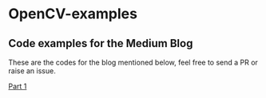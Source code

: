 # OpenCV-examples
## Code examples for the Medium Blog

These are the codes for the blog mentioned below, feel free to send a PR or raise an issue.

[Part 1](https://towardsdatascience.com/a-comprehensive-and-practical-guide-to-image-processing-and-computer-vision-using-python-part-1-4d8283c6d6eb)
